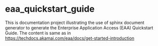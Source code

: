 # eaa_quickstart_guide

This is documentation project illustrating the use of sphinx document generator to generate the Enterprise Application Access (EAA) Quickstart Guide.
The content is same as in https://techdocs.akamai.com/eaa/docs/get-started-introduction
